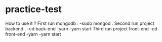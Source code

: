 # practice-test

How to use it ?
First run mongodb .
-sudo mongod .
Second run project backend .
-cd back-end
-yarn
-yarn start
Third run project front-end
-cd front-end
-yarn
-yarn start
